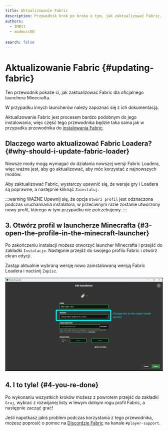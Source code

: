 ```yaml
---
title: Aktualizowanie Fabric
description: Przewodnik krok po kroku o tym, jak zaktualizować Fabric.
authors:
  - IMB11
  - modmuss50

search: false
---
```


# Aktualizowanie Fabric {#updating-fabric}

Ten przewodnik pokaże ci, jak zaktualizować Fabric dla oficjalnego launchera Minecrafta.

W przypadku innych launcherów należy zapoznać się z ich dokumentacją.

Aktualizowanie Fabric jest procesem bardzo podobnym do jego instalowania, więc część tego przewodnika będzie taka sama jak w przypadku przewodnika do [instalowania Fabric](./installing-fabric).

## Dlaczego warto aktualizować Fabric Loadera? {#why-should-i-update-fabric-loader}

Nowsze mody mogą wymagać do działania nowszej wersji Fabric Loadera, więc ważne jest, aby go aktualizować, aby móc korzystać z najnowszych modów.

<!-- Include steps from installing guide, no need to repeat them. -->

<!--@include: ./installing-fabric.md{12,41}-->

Aby zaktualizować Fabric, wystarczy upewnić się, że wersje gry i Loadera są poprawne, a następnie kliknąć `Zainstaluj`.

:::warning WAŻNE
Upewnij się, że opcja `Utwórz profil` jest odznaczona podczas uruchamiania instalatora, w przeciwnym razie zostanie utworzony nowy profil, którego w tym przypadku nie potrzebujemy.
:::

## 3. Otwórz profil w launcherze Minecrafta {#3-open-the-profile-in-the-minecraft-launcher}

Po zakończeniu instalacji możesz otworzyć launcher Minecrafta i przejść do zakładki `Instalacje`. Następnie przejdź do swojego profilu Fabric i otwórz ekran edycji.

Zastąp aktualnie wybraną wersję nowo zainstalowaną wersją Fabric Loadera i naciśnij `Zapisz`.

![Aktualizowanie wersji Fabric Loadera w launcherze Minecrafta](/assets/players/updating-fabric.png)

## 4. I to tyle! {#4-you-re-done}

Po wykonaniu wszystkich kroków możesz z powrotem przejść do zakładki `Graj`, wybrać z rozwijanej listy w lewym dolnym rogu profil Fabric, a następnie zacząć grać!

Jeśli napotkasz jakiś problem podczas korzystania z tego przewodnika, możesz poprosić o pomoc na [Discordzie Fabric](https://discord.gg/v6v4pMv) na kanale `#player-support`.
